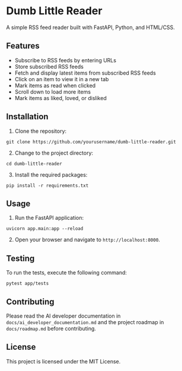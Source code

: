 # Dumb Little Reader

A simple RSS feed reader built with FastAPI, Python, and HTML/CSS.

## Features

- Subscribe to RSS feeds by entering URLs
- Store subscribed RSS feeds
- Fetch and display latest items from subscribed RSS feeds
- Click on an item to view it in a new tab
- Mark items as read when clicked
- Scroll down to load more items
- Mark items as liked, loved, or disliked

## Installation

1. Clone the repository:

```
git clone https://github.com/yourusername/dumb-little-reader.git
```

2. Change to the project directory:

```
cd dumb-little-reader
```

3. Install the required packages:

```
pip install -r requirements.txt
```

## Usage

1. Run the FastAPI application:

```
uvicorn app.main:app --reload
```

2. Open your browser and navigate to `http://localhost:8000`.

## Testing

To run the tests, execute the following command:

```
pytest app/tests
```

## Contributing

Please read the AI developer documentation in `docs/ai_developer_documentation.md` and the project roadmap in `docs/roadmap.md` before contributing.

## License

This project is licensed under the MIT License.